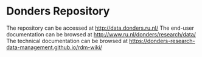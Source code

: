 # Donders Repository

The repository can be accessed at http://data.donders.ru.nl/
The end-user documentation can be browsed at http://www.ru.nl/donders/research/data/
The technical documentation can be browsed at https://donders-research-data-management.github.io/rdm-wiki/

